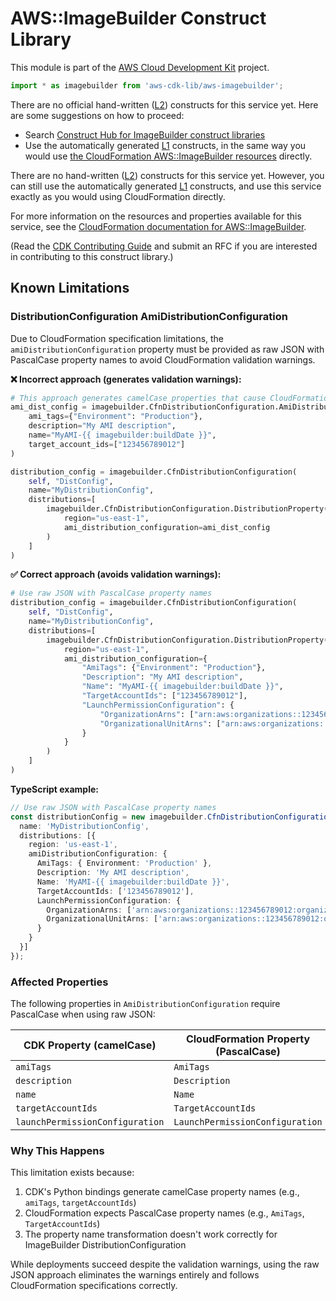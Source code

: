 # AWS::ImageBuilder Construct Library


This module is part of the [AWS Cloud Development Kit](https://github.com/aws/aws-cdk) project.

```ts nofixture
import * as imagebuilder from 'aws-cdk-lib/aws-imagebuilder';
```

<!--BEGIN CFNONLY DISCLAIMER-->

There are no official hand-written ([L2](https://docs.aws.amazon.com/cdk/latest/guide/constructs.html#constructs_lib)) constructs for this service yet. Here are some suggestions on how to proceed:

- Search [Construct Hub for ImageBuilder construct libraries](https://constructs.dev/search?q=imagebuilder)
- Use the automatically generated [L1](https://docs.aws.amazon.com/cdk/latest/guide/constructs.html#constructs_l1_using) constructs, in the same way you would use [the CloudFormation AWS::ImageBuilder resources](https://docs.aws.amazon.com/AWSCloudFormation/latest/UserGuide/AWS_ImageBuilder.html) directly.


<!--BEGIN CFNONLY DISCLAIMER-->

There are no hand-written ([L2](https://docs.aws.amazon.com/cdk/latest/guide/constructs.html#constructs_lib)) constructs for this service yet. 
However, you can still use the automatically generated [L1](https://docs.aws.amazon.com/cdk/latest/guide/constructs.html#constructs_l1_using) constructs, and use this service exactly as you would using CloudFormation directly.

For more information on the resources and properties available for this service, see the [CloudFormation documentation for AWS::ImageBuilder](https://docs.aws.amazon.com/AWSCloudFormation/latest/UserGuide/AWS_ImageBuilder.html).

(Read the [CDK Contributing Guide](https://github.com/aws/aws-cdk/blob/main/CONTRIBUTING.md) and submit an RFC if you are interested in contributing to this construct library.)

<!--END CFNONLY DISCLAIMER-->

## Known Limitations

### DistributionConfiguration AmiDistributionConfiguration

Due to CloudFormation specification limitations, the `amiDistributionConfiguration` property must be provided as raw JSON with PascalCase property names to avoid CloudFormation validation warnings.

**❌ Incorrect approach (generates validation warnings):**

```python
# This approach generates camelCase properties that cause CloudFormation validation warnings
ami_dist_config = imagebuilder.CfnDistributionConfiguration.AmiDistributionConfigurationProperty(
    ami_tags={"Environment": "Production"},
    description="My AMI description", 
    name="MyAMI-{{ imagebuilder:buildDate }}",
    target_account_ids=["123456789012"]
)

distribution_config = imagebuilder.CfnDistributionConfiguration(
    self, "DistConfig",
    name="MyDistributionConfig",
    distributions=[
        imagebuilder.CfnDistributionConfiguration.DistributionProperty(
            region="us-east-1",
            ami_distribution_configuration=ami_dist_config
        )
    ]
)
```

**✅ Correct approach (avoids validation warnings):**

```python nofixture
# Use raw JSON with PascalCase property names
distribution_config = imagebuilder.CfnDistributionConfiguration(
    self, "DistConfig", 
    name="MyDistributionConfig",
    distributions=[
        imagebuilder.CfnDistributionConfiguration.DistributionProperty(
            region="us-east-1",
            ami_distribution_configuration={
                "AmiTags": {"Environment": "Production"},
                "Description": "My AMI description",
                "Name": "MyAMI-{{ imagebuilder:buildDate }}",
                "TargetAccountIds": ["123456789012"],
                "LaunchPermissionConfiguration": {
                    "OrganizationArns": ["arn:aws:organizations::123456789012:organization/o-example"],
                    "OrganizationalUnitArns": ["arn:aws:organizations::123456789012:ou/o-example/ou-example"]
                }
            }
        )
    ]
)
```

**TypeScript example:**

```typescript nofixture
// Use raw JSON with PascalCase property names
const distributionConfig = new imagebuilder.CfnDistributionConfiguration(this, 'DistConfig', {
  name: 'MyDistributionConfig',
  distributions: [{
    region: 'us-east-1',
    amiDistributionConfiguration: {
      AmiTags: { Environment: 'Production' },
      Description: 'My AMI description',
      Name: 'MyAMI-{{ imagebuilder:buildDate }}',
      TargetAccountIds: ['123456789012'],
      LaunchPermissionConfiguration: {
        OrganizationArns: ['arn:aws:organizations::123456789012:organization/o-example'],
        OrganizationalUnitArns: ['arn:aws:organizations::123456789012:ou/o-example/ou-example']
      }
    }
  }]
});
```

### Affected Properties

The following properties in `AmiDistributionConfiguration` require PascalCase when using raw JSON:

| CDK Property (camelCase) | CloudFormation Property (PascalCase) |
|--------------------------|---------------------------------------|
| `amiTags` | `AmiTags` |
| `description` | `Description` |
| `name` | `Name` |
| `targetAccountIds` | `TargetAccountIds` |
| `launchPermissionConfiguration` | `LaunchPermissionConfiguration` |

### Why This Happens

This limitation exists because:

1. CDK's Python bindings generate camelCase property names (e.g., `amiTags`, `targetAccountIds`)
2. CloudFormation expects PascalCase property names (e.g., `AmiTags`, `TargetAccountIds`)
3. The property name transformation doesn't work correctly for ImageBuilder DistributionConfiguration

While deployments succeed despite the validation warnings, using the raw JSON approach eliminates the warnings entirely and follows CloudFormation specifications correctly.
